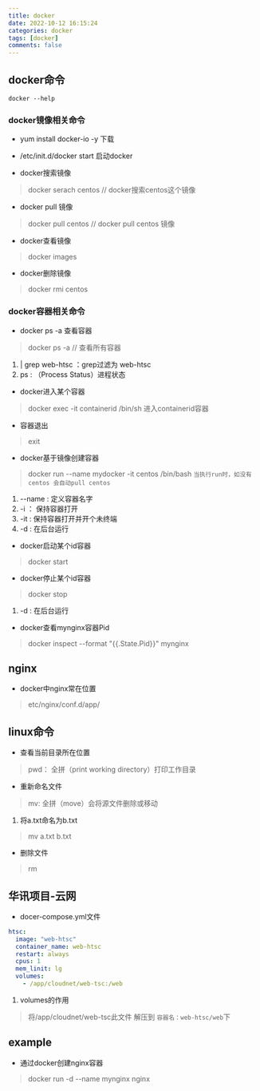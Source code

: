 ```yaml
---
title: docker
date: 2022-10-12 16:15:24
categories: docker
tags: [docker]
comments: false
---
```



## docker命令
`docker --help`

### docker镜像相关命令
- yum install docker-io -y 下载

- /etc/init.d/docker start 启动docker

- docker搜索镜像
> docker serach centos // docker搜索centos这个镜像

- docker pull 镜像 
> docker pull centos // docker pull centos 镜像

- docker查看镜像
> docker images

- docker删除镜像
> docker rmi centos


### docker容器相关命令

- docker ps -a 查看容器
> docker ps -a  // 查看所有容器 
1. | grep web-htsc ：grep过滤为 web-htsc
2. ps : （Process Status）进程状态

- docker进入某个容器
> docker exec -it containerid /bin/sh  进入containerid容器

- 容器退出
> exit 

- docker基于镜像创建容器
> docker run --name mydocker -it centos /bin/bash
`当执行run时，如没有centos 会自动pull centos`
1. --name : 定义容器名字
2. -i ： 保持容器打开
3. -it : 保持容器打开并开个未终端
4. -d : 在后台运行

- docker启动某个id容器
> docker start <id> 

- docker停止某个id容器
>  docker stop <id>  
1. -d : 在后台运行

- docker查看mynginx容器Pid
> docker inspect --format "{{.State.Pid}}" mynginx


## nginx
- docker中nginx常在位置
> etc/nginx/conf.d/app/

## linux命令
- 查看当前目录所在位置
> pwd： 全拼（print working directory）打印工作目录

- 重新命名文件
> mv: 全拼（move）会将源文件删除或移动
1. 将a.txt命名为b.txt
> mv a.txt b.txt

- 删除文件
> rm


## 华讯项目-云网
- docer-compose.yml文件
```yml
htsc:
  image: "web-htsc"
  container_name: web-htsc
  restart: always
  cpus: 1
  mem_linit: lg
  volumes: 
    - /app/cloudnet/web-tsc:/web
```
1. volumes的作用
> 将/app/cloudnet/web-tsc此文件 解压到 `容器名：web-htsc/web`下 


## example
- 通过docker创建nginx容器
> docker run -d --name mynginx nginx